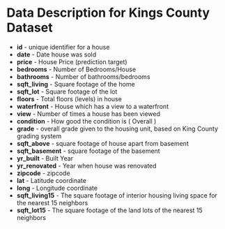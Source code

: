 # Data Description for Kings County Dataset
- **id** - unique identifier for a house
- **date** - Date house was sold
- **price** -  House Price (prediction target)
- **bedrooms** - Number of Bedrooms/House
- **bathrooms** - Number of bathrooms/bedrooms
- **sqft_living** - Square footage of the home
- **sqft_lot** - Square footage of the lot
- **floors** - Total floors (levels) in house
- **waterfront** - House which has a view to a waterfront
- **view** - Number of times a house has been viewed
- **condition** - How good the condition is ( Overall )
- **grade** - overall grade given to the housing unit, based on King County grading system
- **sqft_above** - square footage of house apart from basement
- **sqft_basement** - square footage of the basement
- **yr_built** - Built Year
- **yr_renovated** - Year when house was renovated
- **zipcode** - zipcode
- **lat** - Latitude coordinate
- **long** - Longitude coordinate
- **sqft_living15** - The square footage of interior housing living space for the nearest 15 neighbors
- **sqft_lot15** - The square footage of the land lots of the nearest 15 neighbors
